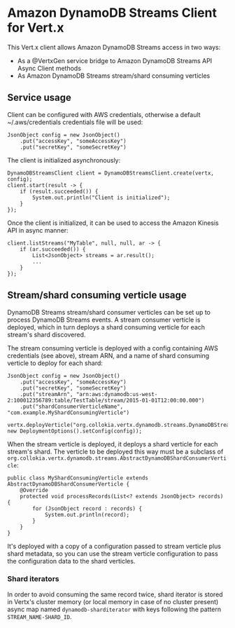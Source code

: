 # Amazon DynamoDB Streams Client for Vert.x
This Vert.x client allows Amazon DynamoDB Streams access in two ways:

* As a @VertxGen service bridge to Amazon DynamoDB Streams API Async Client methods
* As Amazon DynamoDB Streams stream/shard consuming verticles

## Service usage

Client can be configured with AWS credentials, otherwise a default ~/.aws/credentials credentials file will be used:

```
JsonObject config = new JsonObject()
    .put("accessKey", "someAccessKey")
    .put("secretKey", "someSecretKey")
```

The client is initialized asynchronously:

```
DynamoDBStreamsClient client = DynamoDBStreamsClient.create(vertx, config);
client.start(result -> {
    if (result.succeeded()) {
        System.out.println("Client is initialized");
    }
});
```

Once the client is initialized, it can be used to access the Amazon Kinesis API in async manner:

```
client.listStreams("MyTable", null, null, ar -> {
    if (ar.succeeded()) {
        List<JsonObject> streams = ar.result();
        ...
    }
});
```        
        
## Stream/shard consuming verticle usage

DynamoDB Streams stream/shard consumer verticles can be set up to process DynamoDB Streams events. A stream consumer verticle is deployed, which in turn deploys a shard consuming verticle for each stream's shard discovered.

The stream consuming verticle is deployed with a config containing AWS credentials (see above), stream ARN, and a name of shard consuming verticle to deploy for each shard:

```
JsonObject config = new JsonObject()
    .put("accessKey", "someAccessKey")
    .put("secretKey", "someSecretKey")
    .put("streamArn", "arn:aws:dynamodb:us-west-2:100012356789:table/TestTable/stream/2015-01-01T12:00:00.000")
    .put("shardConsumerVerticleName", "com.example.MyShardConsumingVerticle")

vertx.deployVerticle("org.collokia.vertx.dynamodb.streams.DynamoDBStreamConsumerVerticle", new DeploymentOptions().setConfig(config));    
```

When the stream verticle is deployed, it deploys a shard verticle for each stream's shard. The verticle to be deployed this way must be a subclass of `org.collokia.vertx.dynamodb.streams.AbstractDynamoDBShardConsumerVerticle`:

```
public class MyShardConsumingVerticle extends AbstractDynamoDBShardConsumerVerticle {
    @Override
    protected void processRecords(List<? extends JsonObject> records) {
        for (JsonObject record : records) {
            System.out.println(record);
        }
    }
}
```

It's deployed with a copy of a configuration passed to stream verticle plus shard metadata, so you can use the stream verticle configuration to pass the configuration data to the shard verticles.

### Shard iterators

In order to avoid consuming the same record twice, shard iterator is stored in Vertx's cluster memory (or local memory in case of no cluster present) async map named `dynamodb-sharditerator` with keys following the pattern `STREAM_NAME-SHARD_ID`.

